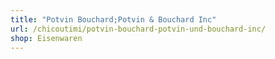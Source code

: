 ```yaml
---
title: "Potvin Bouchard;Potvin & Bouchard Inc"
url: /chicoutimi/potvin-bouchard-potvin-und-bouchard-inc/
shop: Eisenwaren
---
```

